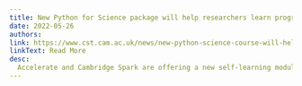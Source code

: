 ```yaml
---
title: New Python for Science package will help researchers learn programming skills
date: 2022-05-26
authors:
link: https://www.cst.cam.ac.uk/news/new-python-science-course-will-help-researchers-learn-programming-skills
linkText: Read More
desc:
  Accelerate and Cambridge Spark are offering a new self-learning module to help researchers learn programming in Python. The module introduces the essential knowledge needed to process, manage and analyse data using Python and pandas, providing skills that researchers can immediately apply to their own data analysis. 
---
```

